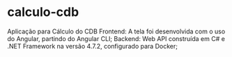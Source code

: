 # calculo-cdb
Aplicação para Cálculo do CDB
Frontend:
A tela foi desenvolvida com o uso do Angular, partindo do Angular CLI;
Backend:
Web API construída em C# e .NET Framework na versão 4.7.2, configurado para Docker;
